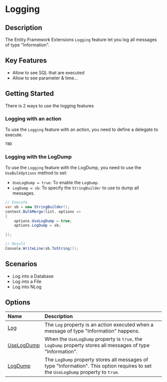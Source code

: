 # Logging

## Description

The Entity Framework Extensions `Logging` feature let you log all messages of type "Information".


## Key Features

- Allow to see SQL that are executed
- Allow to see parameter & time...

## Getting Started

There is 2 ways to use the logging features

### Logging with an action

To use the `Logging` feature with an action, you need to define a delegate to execute.

```csharp
TBD
```

### Logging with the LogDump

To use the `Logging` feature with the LogDump, you need to use the `UseBulkOptions` method to set:
- `UseLogDump = true`: To enable the `LogDump`.
- `LogDump = sb`: To specify the `StringBuilder` to use to dump all messages.

```csharp
// Execute
var sb = new StringBuilder();
context.BulkMerge(list, options =>
{
    options.UseLogDump = true;
    options.LogDump = sb;
    
});

// Result
Console.WriteLine(sb.ToString());
```

## Scenarios

- Log into a Database
- Log into a File
- Log into NLog

## Options

| Name                               | Description                                                           |
|:-----------------------------------|:----------------------------------------------------------------------|
|[Log](log.md)  | The `Log` property is an action executed when a message of type "Information" happens. |
|[UseLogDump](log-dump.md)  | When the `UseLogDump` property is `true`, the `LogDump` property stores all messages of type "Information". |
|[LogDump](use-log-dump.md)  | The `LogDump` property stores all messages of type "Information". This option requires to set the `UseLogDump` property to `true`. |
